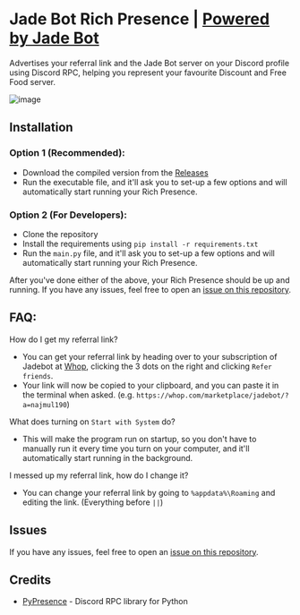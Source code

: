 # Jade Bot Rich Presence | [Powered by Jade Bot](https://discord.gg/jadebot)

Advertises your referral link and the Jade Bot server on your Discord profile using Discord RPC, helping you represent your favourite Discount and Free Food server.

![image](https://media.discordapp.net/attachments/918997350238797855/1188875783133995099/image.png?ex=659c1dda&is=6589a8da&hm=9e2f6fa31159f5fe38c2198ba2f143692a5df53cbd7e9c37ddcb0fbb480bf553&=&format=webp&quality=lossless&width=214&height=341)

## Installation

### Option 1 (Recommended):

-   Download the compiled version from the [Releases](https://github.com/Najmul190/Jade-Bot-Status/releases/tag/v1.0.0)
-   Run the executable file, and it'll ask you to set-up a few options and will automatically start running your Rich Presence.

### Option 2 (For Developers):

-   Clone the repository
-   Install the requirements using `pip install -r requirements.txt`
-   Run the `main.py` file, and it'll ask you to set-up a few options and will automatically start running your Rich Presence.

After you've done either of the above, your Rich Presence should be up and running. If you have any issues, feel free to open an [issue on this repository](https://github.com/Najmul190/Jade-Bot-Status/issues).

## FAQ:

How do I get my referral link?

-   You can get your referral link by heading over to your subscription of Jadebot at [Whop](https://whop.com/orders/products/), clicking the 3 dots on the right and clicking `Refer friends`.
-   Your link will now be copied to your clipboard, and you can paste it in the terminal when asked. (e.g. `https://whop.com/marketplace/jadebot/?a=najmul190`)

What does turning on `Start with System` do?

-   This will make the program run on startup, so you don't have to manually run it every time you turn on your computer, and it'll automatically start running in the background.

I messed up my referral link, how do I change it?

-   You can change your referral link by going to `%appdata%\Roaming` and editing the link. (Everything before `||`)

## Issues

If you have any issues, feel free to open an [issue on this repository](../../issues).

## Credits

-   [PyPresence](https://github.com/qwertyquerty/pypresence/) - Discord RPC library for Python
